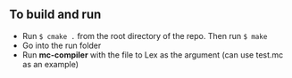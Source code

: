 ## To build and run
 - Run `$ cmake .` from the root directory of the repo.  Then run `$ make`
 - Go into the run folder
 - Run __mc-compiler__ with the file to Lex as the argument (can use test.mc
     as an example)
